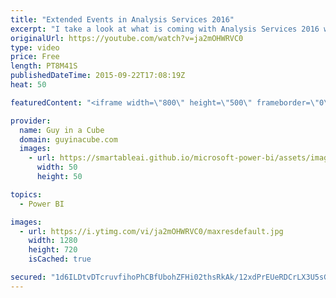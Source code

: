 ```yaml
---
title: "Extended Events in Analysis Services 2016"
excerpt: "I take a look at what is coming with Analysis Services 2016 with regards to Extended Events.  We are introducing a UI to configure and manage traces on the server.  This is a similar UI to SQL Server if you are familiar to that.  This is available today with the CTP 2.3 release!  Blog:  http://blogs.msdn.com/b/analysisservices/archive/2015/09/22/using-extended-events-with-sql-server-analysis-services-2016-cpt-2-3.aspx"
originalUrl: https://youtube.com/watch?v=ja2mOHWRVC0
type: video
price: Free
length: PT8M41S
publishedDateTime: 2015-09-22T17:08:19Z
heat: 50

featuredContent: "<iframe width=\"800\" height=\"500\" frameborder=\"0\" src=\"https://www.youtube.com/embed/ja2mOHWRVC0\" allow=\"accelerometer; autoplay; encrypted-media; gyroscope; picture-in-picture\" allowfullscreen></iframe>"

provider:
  name: Guy in a Cube
  domain: guyinacube.com
  images:
    - url: https://smartableai.github.io/microsoft-power-bi/assets/images/organizations/guyinacube.com-50x50.jpg
      width: 50
      height: 50

topics:
  - Power BI

images:
  - url: https://i.ytimg.com/vi/ja2mOHWRVC0/maxresdefault.jpg
    width: 1280
    height: 720
    isCached: true

secured: "1d6ILDtvDTcruvfihoPhCBfUbohZFHi02thsRkAk/12xdPrEUeRDCrLX3U5sG3qwpLArfRjGdTgOIv4598WAV0Xol8l/ylL0r9KSUUugMMiTDc2TQjWzIu/K7ys2R0V/XGvNcsRROcc4Y15yWkQLFplVkDKU0w+p+ogMmLiLSAKAo25JMVSypTQPx6RRX22EW8CW3D27PQYfIsRKSR7xDFovxepLQs+9Oy49MVRRfLvk3WYO0CMD7u6lWG6rB5Cux+IdSBUeYevVeLIt/uTVO2TI0W6fS/+cBm4+TzU+CIG5QbEQJe0yC1GxuVUdAVDfgsdP1HjI0iGXvqT4A8U8esbZdU5bI2El+yDSaFpeXJ4rCUO64EV3Ing2rfv+6/JylVxkiNPBDFmt4Ojpc1PMgiM6NTSUmxQGN5VGiRr11YI=;K09obWv1KGz6sllRPVDm8Q=="
---
```


